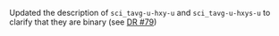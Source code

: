 Updated the description of `sci_tavg-u-hxy-u` and `sci_tavg-u-hxys-u` to clarify that they are binary (see [DR #79](https://github.com/CMIP-Data-Request/Harmonised-Public-Consultation/issues/79))
